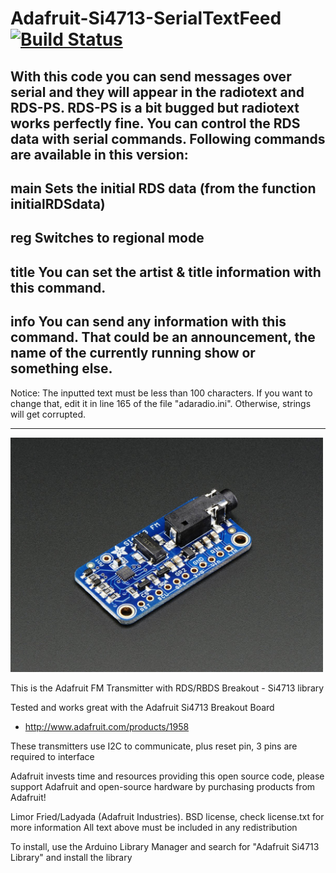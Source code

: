 Adafruit-Si4713-SerialTextFeed [![Build Status](https://travis-ci.com/RaA-BLNET/Adafruit-Si4713-SerialTextFeed.svg?branch=master)](https://travis-ci.com/RaA-BLNET/Adafruit-Si4713-SerialTextFeed)
================
With this code you can send messages over serial and they will appear in the radiotext and RDS-PS. RDS-PS is a bit bugged but radiotext works perfectly fine.
You can control the RDS data with serial commands. Following commands are available in this version:
---------------------------------
main
Sets the initial RDS data (from the function initialRDSdata)
---------------------------------
reg
Switches to regional mode
---------------------------------
title
You can set the artist & title information with this command.
---------------------------------
info
You can send any information with this command. That could be an announcement, the name of the currently running show or something else.
---------------------------------
Notice: The inputted text must be less than 100 characters. If you want to change that, edit it in line 165 of the file "adaradio.ini". Otherwise, strings will get corrupted.

<hr>
<a href="https://www.adafruit.com/product/1958"><img src="assets/board.jpg?raw=true" width="500px"></a>

This is the Adafruit FM Transmitter with RDS/RBDS Breakout - Si4713 library

Tested and works great with the Adafruit Si4713 Breakout Board 
* http://www.adafruit.com/products/1958

These transmitters use I2C to communicate, plus reset pin, 3 pins are required to interface

Adafruit invests time and resources providing this open source code, please support Adafruit and open-source hardware by purchasing products from Adafruit!

Limor Fried/Ladyada (Adafruit Industries).
BSD license, check license.txt for more information
All text above must be included in any redistribution

To install, use the Arduino Library Manager and search for "Adafruit Si4713 Library" and install the library
